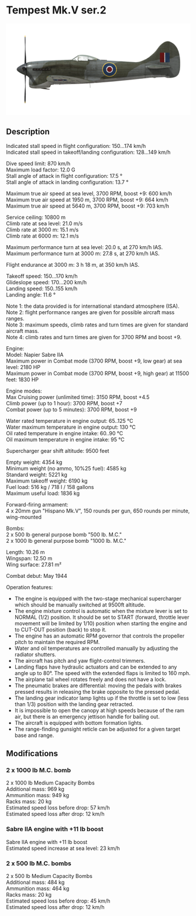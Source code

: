 # Tempest Mk.V ser.2  
  
![tempestmkvs2](../images/tempestmkvs2.png)  
  
## Description  
  
Indicated stall speed in flight configuration: 150...174 km/h  
Indicated stall speed in takeoff/landing configuration: 128...149 km/h  
  
Dive speed limit: 870 km/h  
Maximum load factor: 12.0 G  
Stall angle of attack in flight configuration: 17.5 °  
Stall angle of attack in landing configuration: 13.7 °  
  
Maximum true air speed at sea level, 3700 RPM, boost +9: 600 km/h  
Maximum true air speed at 1950 m, 3700 RPM, boost +9: 664 km/h  
Maximum true air speed at 5640 m, 3700 RPM, boost +9: 703 km/h  
  
Service ceiling: 10800 m  
Climb rate at sea level: 21.0 m/s  
Climb rate at 3000 m: 15.1 m/s  
Climb rate at 6000 m: 12.1 m/s  
  
Maximum performance turn at sea level: 20.0 s, at 270 km/h IAS.  
Maximum performance turn at 3000 m: 27.8 s, at 270 km/h IAS.  
  
Flight endurance at 3000 m: 3 h 18 m, at 350 km/h IAS.  
  
Takeoff speed: 150...170 km/h  
Glideslope speed: 170...200 km/h  
Landing speed: 150..155 km/h  
Landing angle: 11.6 °  
  
Note 1: the data provided is for international standard atmosphere (ISA).  
Note 2: flight performance ranges are given for possible aircraft mass ranges.  
Note 3: maximum speeds, climb rates and turn times are given for standard aircraft mass.  
Note 4: climb rates and turn times are given for 3700 RPM and boost +9.  
  
Engine:  
Model: Napier Sabre IIA  
Maximum power in Combat mode (3700 RPM, boost +9, low gear) at sea level: 2180 HP  
Maximum power in Combat mode (3700 RPM, boost +9, high gear) at 11500 feet: 1830 HP  
  
Engine modes:  
Max Cruising power (unlimited time): 3150 RPM, boost +4.5  
Climb power (up to 1 hour): 3700 RPM, boost +7  
Combat power (up to 5 minutes): 3700 RPM, boost +9  
  
Water rated temperature in engine output: 65..125 °C  
Water maximum temperature in engine output: 130 °C  
Oil rated temperature in engine intake: 60..90 °C  
Oil maximum temperature in engine intake: 95 °C  
  
Supercharger gear shift altitude: 9500 feet  
  
Empty weight: 4354 kg  
Minimum weight (no ammo, 10%25 fuel): 4585 kg  
Standard weight: 5221 kg  
Maximum takeoff weight: 6190 kg  
Fuel load: 516 kg / 718 l / 158 gallons  
Maximum useful load: 1836 kg  
  
Forward-firing armament:  
4 x 20mm gun "Hispano Mk.V", 150 rounds per gun, 650 rounds per minute, wing-mounted  
  
Bombs:  
2 x 500 lb general purpose bomb "500 lb. M.C."  
2 x 1000 lb general purpose bomb "1000 lb. M.C."  
  
Length: 10.26 m  
Wingspan: 12.50 m  
Wing surface: 27.81 m²  
  
Combat debut: May 1944  
  
Operation features:  
- The engine is equipped with the two-stage mechanical supercharger which should be manually switched at 9500ft altitude.  
- The engine mixture control is automatic when the mixture lever is set to NORMAL (1/2) position. It should be set to START (forward, throttle lever movement will be limited by 1/10) position when starting the engine and to CUT-OUT position (back) to stop it.  
- The engine has an automatic RPM governor that controls the propeller pitch to maintain the required RPM.   
- Water and oil temperatures are controlled manually by adjusting the radiator shutters.  
- The aircraft has pitch and yaw flight-control trimmers.  
- Landing flaps have hydraulic actuators and can be extended to any angle up to 80°. The speed with the extended flaps is limited to 160 mph.  
- The airplane tail wheel rotates freely and does not have a lock.  
- The pneumatic brakes are differential: moving the pedals with brakes pressed results in releasing the brake opposite to the pressed pedal.  
- The landing gear indicator lamp lights up if the throttle is set to low (less than 1/3) position with the landing gear retracted.  
- It is impossible to open the canopy at high speeds because of the ram air, but there is an emergency jettison handle for bailing out.  
- The aircraft is equipped with bottom formation lights.  
- The range-finding gunsight reticle can be adjusted for a given target base and range.  
  
## Modifications  
  
  
### 2 x 1000 lb M.C. bomb  
  
2 x 1000 lb Medium Capacity Bombs  
Additional mass: 969 kg  
Ammunition mass: 949 kg  
Racks mass: 20 kg  
Estimated speed loss before drop: 57 km/h  
Estimated speed loss after drop: 12 km/h  
  
### Sabre IIA engine with +11 lb boost  
  
Sabre IIA engine with +11 lb boost  
Estimated speed increase at sea level: 23 km/h  
  
### 2 x 500 lb M.C. bombs  
  
2 x 500 lb Medium Capacity Bombs  
Additional mass: 484 kg  
Ammunition mass: 464 kg  
Racks mass: 20 kg  
Estimated speed loss before drop: 45 km/h  
Estimated speed loss after drop: 12 km/h  